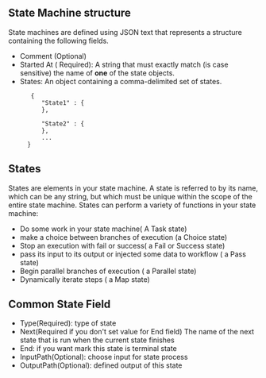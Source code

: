 ## State Machine structure
State machines are defined using JSON text that represents a structure containing the following fields.
  - Comment (Optional)
  - Started At ( Required): A string that must exactly match (is case sensitive) the name of **one** of the state objects.
  - States: An object containing a comma-delimited set of states.
      ```
         {
            "State1" : {
            },

            "State2" : {
            },
            ...
        }
      ```
## States
States are elements in your state machine. A state is referred to by its name, which can be any string, but which must be unique within the scope of the entire state machine.
States can perform a variety of functions in your state machine:
   - Do some work in your state machine( A Task state)
   - make a choice between  branches of execution (a Choice state)
   - Stop an execution with fail or success( a Fail or Success state)
   - pass its input to its output or injected some data to workflow ( a Pass state)
   - Begin parallel branches of execution ( a Parallel state)
   - Dynamically iterate steps ( a Map state)
## Common State Field
- Type(Required): type of state
- Next(Required if you don't set value for End field)
    The name of the next state that is run when the current state finishes
- End: if you want mark this state is terminal state
- InputPath(Optional): choose input for state process
- OutputPath(Optional): defined output of this state
